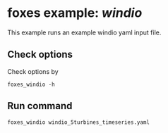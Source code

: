 # foxes example: _windio_

This example runs an example windio yaml input file.

## Check options
Check options by
```
foxes_windio -h
```

## Run command
```
foxes_windio windio_5turbines_timeseries.yaml
```
